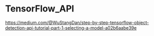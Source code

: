 # TensorFlow_API


https://medium.com/@WuStangDan/step-by-step-tensorflow-object-detection-api-tutorial-part-1-selecting-a-model-a02b6aabe39e
